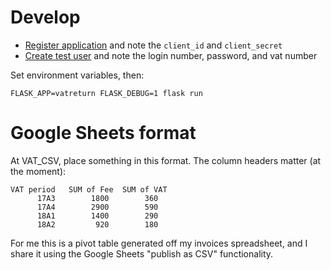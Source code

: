 # Develop


* [Register application](https://developer.service.hmrc.gov.uk/developer/applications/) and note the `client_id` and `client_secret`
* [Create test user](https://developer.service.hmrc.gov.uk/api-documentation/docs/api/service/api-platform-test-user/1.0) and note the login number, password, and vat number

Set environment variables, then:

    FLASK_APP=vatreturn FLASK_DEBUG=1 flask run


# Google Sheets format

At VAT_CSV, place something in this format. The column headers matter (at the moment):

    VAT period   SUM of Fee  SUM of VAT
          17A3        1800        360
          17A4        2900        590
          18A1        1400        290
          18A2         920        180

For me this is a pivot table generated off my invoices spreadsheet,
and I share it using the Google Sheets "publish as CSV" functionality.
